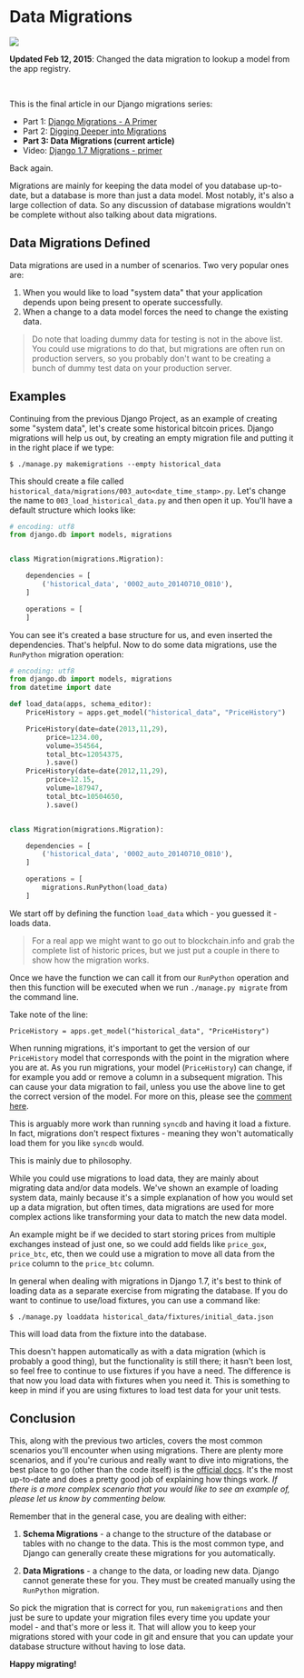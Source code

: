 # Data Migrations

<div class="center-text">
  <img class="no-border" src="/images/blog_images/django-migrations.png" style="max-width: 100%;">
</div>

**Updated Feb 12, 2015**: Changed the data migration to lookup a model from the app registry.

<br>

This is the final article in our Django migrations series:

- Part 1: [Django Migrations - A Primer](https://realpython.com/blog/python/django-migrations-a-primer/)
- Part 2: [Digging Deeper into Migrations](https://realpython.com/blog/python/digging-deeper-into-migrations/)
- **Part 3: Data Migrations (current article)**
- Video: [Django 1.7 Migrations - primer](https://realpython.com/blog/python/django-migrations-a-primer/#video)

Back again.

Migrations are mainly for keeping the data model of you database up-to-date, but a database is more than just a data model. Most notably, it's also a large collection of data. So any discussion of database migrations wouldn't be complete without also talking about data migrations.

## Data Migrations Defined

Data migrations are used in a number of scenarios. Two very popular ones are:

1. When you would like to load "system data" that your application depends upon being present to operate successfully.
2. When a change to a data model forces the need to change the existing data.

> Do note that loading dummy data for testing is not in the above list. You could use migrations to do that, but migrations are often run on production servers, so you probably don't want to be creating a bunch of dummy test data on your production server.

## Examples

Continuing from the previous Django Project, as an example of creating some "system data", let's create some historical bitcoin prices. Django migrations will help us out, by creating an empty migration file and putting it in the right place if we type:

```
$ ./manage.py makemigrations --empty historical_data
```

This should create a file called `historical_data/migrations/003_auto<date_time_stamp>.py`. Let's change the name to `003_load_historical_data.py` and then open it up. You'll have a default structure which looks like:

```python
# encoding: utf8
from django.db import models, migrations


class Migration(migrations.Migration):

    dependencies = [
        ('historical_data', '0002_auto_20140710_0810'),
    ]

    operations = [
    ]
```

You can see it's created a base structure for us, and even inserted the dependencies. That's helpful. Now to do some data migrations, use the `RunPython` migration operation:

```python
# encoding: utf8
from django.db import models, migrations
from datetime import date

def load_data(apps, schema_editor):
    PriceHistory = apps.get_model("historical_data", "PriceHistory")

    PriceHistory(date=date(2013,11,29),
         price=1234.00,
         volume=354564,
         total_btc=12054375,
         ).save()
    PriceHistory(date=date(2012,11,29),
         price=12.15,
         volume=187947,
         total_btc=10504650,
         ).save()


class Migration(migrations.Migration):

    dependencies = [
        ('historical_data', '0002_auto_20140710_0810'),
    ]

    operations = [
        migrations.RunPython(load_data)
    ]
```

We start off by defining the function `load_data` which - you guessed it - loads data.

> For a real app we might want to go out to blockchain.info and grab the complete list of historic prices, but we just put a couple in there to show how the migration works.

Once we have the function we can call it from our `RunPython` operation and then this function will be executed when we run `./manage.py migrate` from the command line.

Take note of the line:

```
PriceHistory = apps.get_model("historical_data", "PriceHistory")
```

When running migrations, it's important to get the version of our `PriceHistory` model that corresponds with the point in the migration where you are at. As you run migrations, your model (`PriceHistory`) can change, if for example you add or remove a column in a subsequent migration. This can cause your data migration to fail, unless you use the above line to get the correct version of the model. For more on this, please see the [comment here](https://realpython.com/blog/python/data-migrations/#comment-1843026722).

This is arguably more work than running `syncdb` and having it load a fixture. In fact, migrations don't respect fixtures - meaning they won't automatically load them for you like `syncdb` would.

This is mainly due to philosophy.

While you could use migrations to load data, they are mainly about migrating data and/or data models. We've shown an example of loading system data, mainly because it's a simple explanation of how you would set up a data migration, but often times, data migrations are used for more complex actions like transforming your data to match the new data model.

An example might be if we decided to start storing prices from multiple exchanges instead of just one, so we could add fields like `price_gox`, `price_btc`, etc, then we could use a migration to move all data from the `price` column to the `price_btc` column.

In general when dealing with migrations in Django 1.7, it's best to think of loading data as a separate exercise from migrating the database. If you do want to continue to use/load fixtures, you can use a command like:

```
$ ./manage.py loaddata historical_data/fixtures/initial_data.json
```

This will load data from the fixture into the database.

This doesn't happen automatically as with a data migration (which is probably a good thing), but the functionality is still there; it hasn't been lost, so feel free to continue to use fixtures if you have a need. The difference is that now you load data with fixtures when you need it. This is something to keep in mind if you are using fixtures to load test data for your unit tests.

## Conclusion

This, along with the previous two articles, covers the most common scenarios you'll encounter when using migrations. There are plenty more scenarios, and if you're curious and really want to dive into migrations, the best place to go (other than the code itself) is the [official docs](https://docs.djangoproject.com/en/1.7/topics/migrations/). It's the most up-to-date and does a pretty good job of explaining how things work. *If there is a more complex scenario that you would like to see an example of, please let us know by commenting below.*

Remember that in the general case, you are dealing with either:

1. __Schema Migrations__ - a change to the structure of the database or tables with no change to the data. This is the most common type, and Django can generally create these migrations for you automatically.

2. __Data Migrations__ - a change to the data, or loading new data. Django cannot generate these for you. They must be created manually using the `RunPython` migration.

So pick the migration that is correct for you, run `makemigrations` and then just be sure to update your migration files every time you update your model - and that's more or less it. That will allow you to keep your migrations stored with your code in git and ensure that you can update your database structure without having to lose data.

**Happy migrating!**